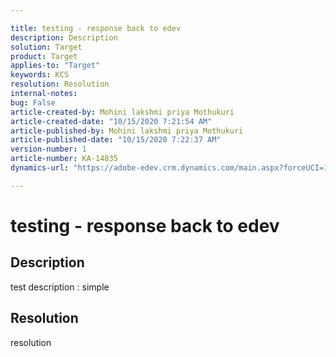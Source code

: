 ```yaml
---

title: testing - response back to edev  
description: Description  
solution: Target  
product: Target  
applies-to: "Target"  
keywords: KCS  
resolution: Resolution  
internal-notes:   
bug: False  
article-created-by: Mohini lakshmi priya Mothukuri  
article-created-date: "10/15/2020 7:21:54 AM"  
article-published-by: Mohini lakshmi priya Mothukuri  
article-published-date: "10/15/2020 7:22:37 AM"  
version-number: 1  
article-number: KA-14835  
dynamics-url: "https://adobe-edev.crm.dynamics.com/main.aspx?forceUCI=1&pagetype=entityrecord&etn=knowledgearticle&id=e6730815-b70e-eb11-a813-000d3a102d9a"

---
```


# testing - response back to edev

## Description

test description : simple

## Resolution

resolution
